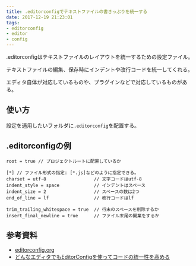 ```yaml
---
title: .editorconfigでテキストファイルの書きっぷりを統一する
date: 2017-12-19 21:23:01
tags:
- editorconfig
- editor
- config
---
```

.editorconfigはテキストファイルのレイアウトを統一するための設定ファイル。

テキストファイルの編集、保存時にインデントや改行コードを統一してくれる。

エディタ自体が対応しているものや、プラグインなどで対応しているものがある。

## 使い方
設定を適用したいフォルダに`.editorconfig`を配置する。

## .editorconfigの例

```
root = true // プロジェクトルートに配置しているか

[*] // ファイル形式の指定: [*.js]などのように指定できる。
charset = utf-8                  // 文字コードはutf-8
indent_style = space             // インデントはスペース
indent_size = 2                  // スペースの数は2つ
end_of_line = lf                 // 改行コードはlf

trim_trailing_whitespace = true  // 行末のスペースを削除するか
insert_final_newline = true      // ファイル末尾の開業をするか
```

## 参考資料
- [editorconfig.org](http://editorconfig.org/)
- [どんなエディタでもEditorConfigを使ってコードの統一性を高める](https://qiita.com/naru0504/items/82f09881abaf3f4dc171)